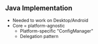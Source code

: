 ## Java Implementation
* Needed to work on Desktop/Android
* Core = platform-agnostic
	* Platform-specific "ConfigManager"
	* Delegation pattern